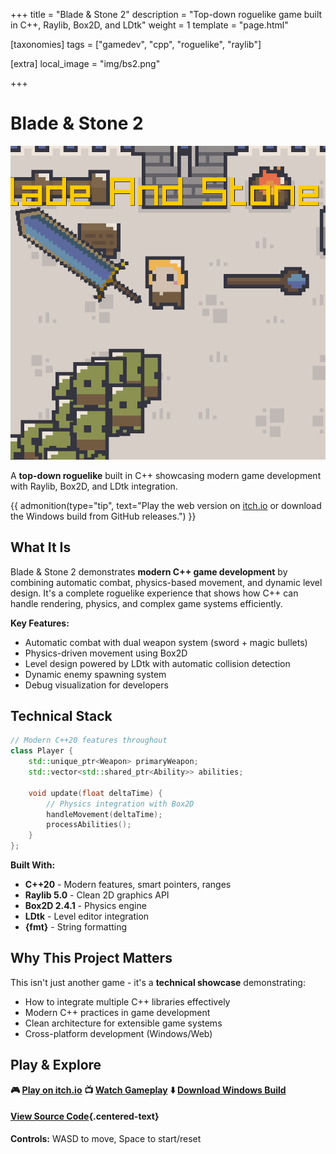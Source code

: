 +++
title = "Blade & Stone 2"
description = "Top-down roguelike game built in C++, Raylib, Box2D, and LDtk"
weight = 1
template = "page.html"

[taxonomies]
tags = ["gamedev", "cpp", "roguelike", "raylib"]

[extra]
local_image = "img/bs2.png"

+++

# Blade & Stone 2
![bs2 image](bs2.png)

A **top-down roguelike** built in C++ showcasing modern game development with Raylib, Box2D, and LDtk integration.

{{ admonition(type="tip", text="Play the web version on [itch.io](https://tlamir.itch.io/blade-and-stone-2) or download the Windows build from GitHub releases.") }}

## What It Is

Blade & Stone 2 demonstrates **modern C++ game development** by combining automatic combat, physics-based movement, and dynamic level design. It's a complete roguelike experience that shows how C++ can handle rendering, physics, and complex game systems efficiently.

**Key Features:**
- Automatic combat with dual weapon system (sword + magic bullets)
- Physics-driven movement using Box2D
- Level design powered by LDtk with automatic collision detection
- Dynamic enemy spawning system
- Debug visualization for developers

## Technical Stack

```cpp
// Modern C++20 features throughout
class Player {
    std::unique_ptr<Weapon> primaryWeapon;
    std::vector<std::shared_ptr<Ability>> abilities;

    void update(float deltaTime) {
        // Physics integration with Box2D
        handleMovement(deltaTime);
        processAbilities();
    }
};
```

**Built With:**
- **C++20** - Modern features, smart pointers, ranges
- **Raylib 5.0** - Clean 2D graphics API
- **Box2D 2.4.1** - Physics engine
- **LDtk** - Level editor integration
- **{fmt}** - String formatting

## Why This Project Matters

This isn't just another game - it's a **technical showcase** demonstrating:

- How to integrate multiple C++ libraries effectively
- Modern C++ practices in game development
- Clean architecture for extensible game systems
- Cross-platform development (Windows/Web)

## Play & Explore

**🎮 [Play on itch.io](https://tlamir.itch.io/blade-and-stone-2)**
**📺 [Watch Gameplay](https://www.youtube.com/watch?v=GlSLxQbG-0g)**
**⬇️ [Download Windows Build](https://github.com/Tlamir/BladeAndStone2/releases/tag/Windows)**

#### [View Source Code](https://github.com/Tlamir/BladeAndStone2){.centered-text}

**Controls:** WASD to move, Space to start/reset
